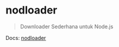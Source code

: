 # nodloader

> Downloader Sederhana untuk Node.js

Docs: [nodloader](https://salmantok.github.io/nodloader)
